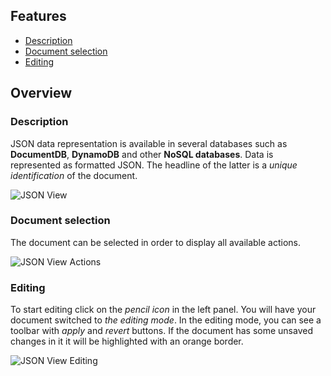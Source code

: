 ## Features
* [Description](#description)
* [Document selection](#document-selection)
* [Editing](#editing)

## Overview

### Description
JSON data representation is available in several databases such as **DocumentDB**, **DynamoDB** and other **NoSQL databases**.
Data is represented as formatted JSON. The headline of the latter is a _unique identification_ of the document.

![JSON View](https://github.com/dbeaver/cloudbeaver/wiki/images/json_view/json_view.png)

### Document selection
The document can be selected in order to display all available actions.

![JSON View Actions](https://github.com/dbeaver/cloudbeaver/wiki/images/json_view/json_view_actions.png)


### Editing
To start editing click on the _pencil icon_ in the left panel. You will have your document switched to _the editing mode_.
In the editing mode, you can see a toolbar with _apply_ and _revert_ buttons.
If the document has some unsaved changes in it it will be highlighted with an orange border.

![JSON View Editing](https://github.com/dbeaver/cloudbeaver/wiki/images/json_view/json_view_editing.png)

